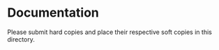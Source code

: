 Documentation
=============

Please submit hard copies and place their respective soft copies in this
directory.
